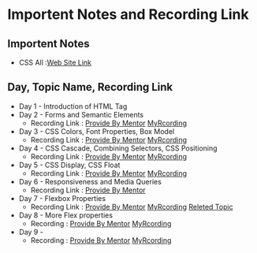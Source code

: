 # Importent Notes and Recording Link 

## Importent Notes
- CSS All :[Web Site Link](https://developer.mozilla.org/en-US/docs/Web/CSS)

## Day, Topic Name, Recording Link
- Day 1 - Introduction of HTML Tag 
- Day 2 - Forms and Semantic Elements
    - Recording Link : [Provide By Mentor](https://www.youtube.com/watch?v=pLkbk4t7iVs) [MyRcording](https://www.awesomescreenshot.com/video/24103511?key=2bbf757ed2b0f67111935755e7a9b603)
- Day 3 - CSS Colors, Font Properties, Box Model 
    - Recording Link : [Provide By Mentor](https://www.youtube.com/watch?v=Q7ADbsAnwXM) [MyRcording](https://www.awesomescreenshot.com/video/24139536?key=5b42efc595c85460eab83dabb3db5900)
- Day 4 - CSS Cascade, Combining Selectors, CSS Positioning  
    - Recording Link : [Provide By Mentor](https://www.youtube.com/watch?v=hgqbzJMNGcU) [MyRcording](https://www.awesomescreenshot.com/video/24175547?key=df3860720f802d0e889c81d3f8b76522)
- Day 5 - CSS Display, CSS Float
    - Recording Link : [Provide By Mentor](https://www.youtube.com/watch?v=3u-qmYh8jJc) [MyRcording](https://www.awesomescreenshot.com/video/24239952?key=811411c8408b20841e2c4b712d533ac5)
- Day 6 - Responsiveness and Media Queries
    - Recording Link : [Provide By Mentor](https://youtube.com/live/q_ydElZpwGQ?feature=share)
- Day 7 - Flexbox Properties
    - Recording Link : [Provide By Mentor](https://youtube.com/live/2dqlkaex9-M?feature=share) [MyRcording](https://www.awesomescreenshot.com/video/24311825?key=7b89aff2f1345a6ac3fc6b716ab081d7) [Releted Topic](https://www.youtube.com/watch?v=-65YXXhJvOE&list=PL0b6OzIxLPbw5xyi8Q6cdR05Gz-0x-vaf&ab_channel=YahooBaba)
- Day 8 - More Flex properties
    - Recording : [Provide By Mentor](https://youtube.com/live/TmsrlLE6WnY?feature=share) [MyRcording](https://www.awesomescreenshot.com/video/24348587?key=e2f2f574a375f8d3485a4f45fdeaee59)
- Day 9 -  
    - Recording : [Provide By Mentor]() [MyRcording]()